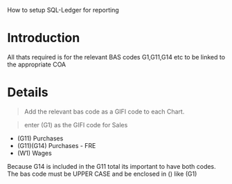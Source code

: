 How to setup SQL-Ledger for reporting

# Introduction #

All thats required is for the relevant BAS codes G1,G11,G14 etc to be linked to the appropriate COA


# Details #

> Add the relevant bas code as a GIFI code to each Chart.

> enter (G1) as the GIFI code for  Sales

  * (G11) Purchases
  * (G11)(G14) Purchases - FRE
  * (W1) Wages


Because G14 is included in the G11 total its important to have both codes.
The bas code must be UPPER CASE and be enclosed in ()  like (G1)
